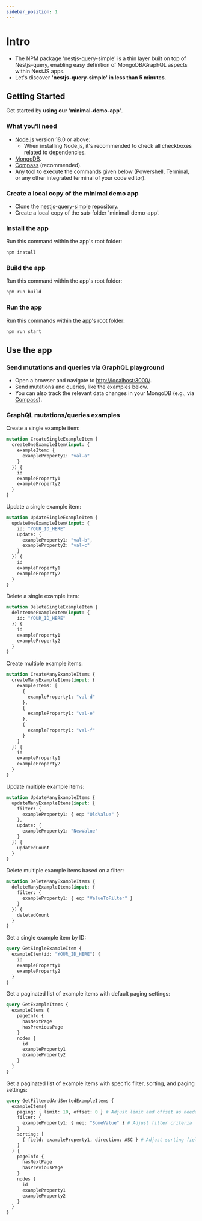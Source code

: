 ```yaml
---
sidebar_position: 1
---
```


# Intro
* The NPM package 'nestjs-query-simple' is a thin layer built on top of Nestjs-query, enabling easy definition of MongoDB/GraphQL aspects within NestJS apps.
* Let's discover **'nestjs-query-simple' in less than 5 minutes**.

## Getting Started

Get started by **using our 'minimal-demo-app'**.

### What you'll need

- [Node.js](https://nodejs.org/en/download/) version 18.0 or above:
  - When installing Node.js, it's recommended to check all checkboxes related to dependencies.
- [MongoDB](https://www.mongodb.com/docs/manual/tutorial/install-mongodb-on-os-x/).
- [Compass](https://www.mongodb.com/products/compass) (recommended).
- Any tool to execute the commands given below (Powershell, Terminal, or any other integrated terminal of your code editor).

### Create a local copy of the minimal demo app
* Clone the [nestjs-query-simple](https://github.com/choresh/nestjs-query-simple) repository.
* Create a local copy of the sub-folder 'minimal-demo-app'.

### Install the app
Run this command within the app's root folder:
``` bash
npm install
```

### Build the app
Run this command within the app's root folder:
``` bash
npm run build
```

### Run the app
Run this commands within the app's root folder:
``` bash
npm run start
```

## Use the app

### Send mutations and queries via GraphQL playground
* Open a browser and navigate to [http://localhost:3000/](http://localhost:3000/).
* Send mutations and queries, like the examples below.
* You can also track the relevant data changes in your MongoDB (e.g., via [Compass](https://www.mongodb.com/products/compass)).

### GraphQL mutations/queries examples

Create a single example item:
```graphql
mutation CreateSingleExampleItem {
  createOneExampleItem(input: {
    exampleItem: {
      exampleProperty1: "val-a"
    }
  }) {
    id
    exampleProperty1
    exampleProperty2
  }
}
```

Update a single example item:
```graphql
mutation UpdateSingleExampleItem {
  updateOneExampleItem(input: {
    id: "YOUR_ID_HERE"
    update: {
      exampleProperty1: "val-b",
      exampleProperty2: "val-c"
    }
  }) {
    id
    exampleProperty1
    exampleProperty2
  }
}
```

Delete a single example item:
```graphql
mutation DeleteSingleExampleItem {
  deleteOneExampleItem(input: {
    id: "YOUR_ID_HERE"
  }) {
    id
    exampleProperty1
    exampleProperty2
  }
}
```

Create multiple example items:
```graphql
mutation CreateManyExampleItems {
  createManyExampleItems(input: {
    exampleItems: [
      {
        exampleProperty1: "val-d"
      },
      {
        exampleProperty1: "val-e"
      },
      {
        exampleProperty1: "val-f"
      }
    ]
  }) {
    id
    exampleProperty1
    exampleProperty2
  }
}
```

Update multiple example items:
```graphql
mutation UpdateManyExampleItems {
  updateManyExampleItems(input: {
    filter: {
      exampleProperty1: { eq: "OldValue" }
    },
    update: {
      exampleProperty1: "NewValue"
    }
  }) {
    updatedCount
  }
}
```

Delete multiple example items based on a filter:
```graphql
mutation DeleteManyExampleItems {
  deleteManyExampleItems(input: {
    filter: {
      exampleProperty1: { eq: "ValueToFilter" }
    }
  }) {
    deletedCount
  }
}
```

Get a single example item by ID:
```graphql
query GetSingleExampleItem {
  exampleItem(id: "YOUR_ID_HERE") {
    id
    exampleProperty1
    exampleProperty2
  }
}
```

Get a paginated list of example items with default paging settings:
```graphql
query GetExampleItems {
  exampleItems {
    pageInfo {
      hasNextPage
      hasPreviousPage
    }
    nodes {
      id
      exampleProperty1
      exampleProperty2
    }
  }
}
```

Get a paginated list of example items with specific filter, sorting, and paging settings:
```graphql
query GetFilteredAndSortedExampleItems {
  exampleItems(
    paging: { limit: 10, offset: 0 } # Adjust limit and offset as needed
    filter: {
      exampleProperty1: { neq: "SomeValue" } # Adjust filter criteria
    }
    sorting: [
      { field: exampleProperty1, direction: ASC } # Adjust sorting field and direction
    ]
  ) {
    pageInfo {
      hasNextPage
      hasPreviousPage
    }
    nodes {
      id
      exampleProperty1
      exampleProperty2
    }
  }
}
```